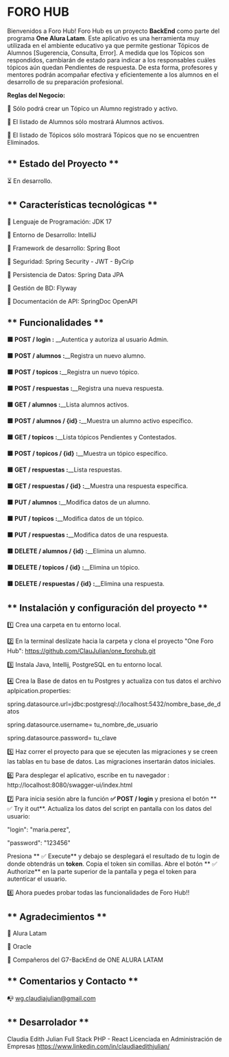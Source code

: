 # FORO HUB

Bienvenidos a Foro Hub! Foro Hub es un proyecto **BackEnd** como parte del programa **One Alura Latam**.
Este aplicativo es una herramienta muy utilizada en el ambiente educativo ya que permite gestionar Tópicos de Alumnos [Sugerencia, Consulta, Error].
A medida que los Tópicos son respondidos, cambiarán de estado para indicar a los responsables cuáles tópicos aún quedan Pendientes de respuesta.
De esta forma, profesores y mentores podrán acompañar efectiva y eficientemente a los alumnos en el desarrollo de su preparación profesional.

**Reglas del Negocio:**

🔖 Sólo podrá crear un Tópico un Alumno registrado y activo.

🔖 El listado de Alumnos sólo mostrará Alumnos activos.

🔖 El listado de Tópicos sólo mostrará Tópicos que no se encuentren Eliminados.


## ** Estado del Proyecto **

⏳ En desarrollo.

## ** Características tecnológicas **

🔧 Lenguaje de Programación: JDK 17

🔧 Entorno de Desarrollo: IntelliJ

🔧 Framework de desarrollo: Spring Boot

🔧 Seguridad: Spring Security - JWT - ByCrip

🔧 Persistencia de Datos: Spring Data JPA

🔧 Gestión de BD: Flyway

🔧 Documentación de API: SpringDoc OpenAPI


## ** Funcionalidades **

**🟪 POST / login :** __Autentica y autoriza al usuario Admin.

**🟩 POST / alumnos :**__Registra un nuevo alumno.
    

**🟩 POST / topicos :**__Registra un nuevo tópico.

**🟩 POST / respuestas :**__Registra una nueva respuesta.

**🟦 GET / alumnos :**__Lista alumnos activos.

**🟦 POST / alumnos / {id} :**__Muestra un alumno activo específico.

**🟦 GET / topicos :**__Lista tópicos Pendientes y Contestados.

**🟦 POST / topicos / {id} :**__Muestra un tópico específico.

**🟦 GET / respuestas :**__Lista respuestas.

**🟦 GET / respuestas / {id} :**__Muestra una respuesta específica.

**🟧 PUT / alumnos :**__Modifica datos de un alumno.

**🟧 PUT / topicos :**__Modifica datos de un tópico.

**🟧 PUT / respuestas :**__Modifica datos de una respuesta.

**🟥 DELETE / alumnos / {id} :**__Elimina un alumno.

**🟥 DELETE / topicos / {id} :**__Elimina un tópico.

**🟥 DELETE / respuestas / {id} :**__Elimina una respuesta.


## ** Instalación y configuración del proyecto **

1️⃣ Crea una carpeta en tu entorno local. 

2️⃣ En la terminal deslízate hacia la carpeta y clona el proyecto "One Foro Hub":
https://github.com/ClauJulian/one_forohub.git

3️⃣ Instala Java, Intellij, PostgreSQL en tu entorno local.

4️⃣ Crea la Base de datos en tu Postgres y actualiza con tus datos el archivo aplpication.properties:

spring.datasource.url=jdbc:postgresql://localhost:5432/nombre_base_de_datos

spring.datasource.username=  tu_nombre_de_usuario

spring.datasource.password=  tu_clave


5️⃣ Haz correr el proyecto para que se ejecuten las migraciones y se creen las tablas en tu base de datos. 
Las migraciones insertarán datos iniciales.

6️⃣ Para desplegar el aplicativo, escribe en tu navegador :
http://localhost:8080/swagger-ui/index.html

7️⃣ Para inicia sesión abre la función **✅ POST / login** y presiona el botón ** ✅ Try it out**. 
Actualiza los datos del script en pantalla con los datos del usuario:

"login": "maria.perez",

"password": "123456"

Presiona ** ✅ Execute** y debajo se desplegará el resultado de tu login de donde obtendrás un **token**.
Copia el token sin comillas. Abre el botón ** ✅ Authorize** en  la parte superior de la pantalla y pega el token para autenticar el usuario.

8️⃣ Ahora puedes probar todas las funcionalidades de Foro Hub!!

## ** Agradecimientos **

👏 Alura Latam

👏 Oracle

👏 Compañeros del G7-BackEnd de ONE ALURA LATAM

## ** Comentarios y Contacto **

📭 wg.claudiajulian@gmail.com

## ** Desarrolador **

Claudia Edith Julian Full Stack PHP - React Licenciada en Administración de Empresas https://www.linkedin.com/in/claudiaedithjulian/

